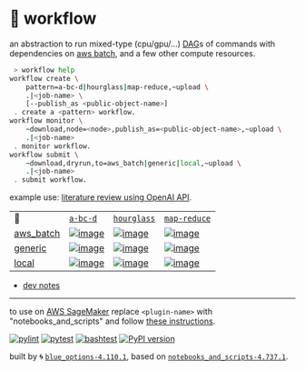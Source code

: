 # 📜 workflow

an abstraction to run mixed-type (cpu/gpu/...) [DAG](https://networkx.org/documentation/stable/reference/classes/digraph.html)s of commands with dependencies on [aws batch](https://aws.amazon.com/batch/), and a few other compute resources.

```bash
 > workflow help
workflow create \
	pattern=a-bc-d|hourglass|map-reduce,~upload \
	.|<job-name> \
	[--publish_as <public-object-name>]
 . create a <pattern> workflow.
workflow monitor \
	~download,node=<node>,publish_as=<public-object-name>,~upload \
	.|<job-name>
 . monitor workflow.
workflow submit \
	~download,dryrun,to=aws_batch|generic|local,~upload \
	.|<job-name>
 . submit workflow.
```

example use: [literature review using OpenAI API](https://github.com/kamangir/openai-commands/tree/main/openai_commands/literature_review).

|   |   |   |   |
| --- | --- | --- | --- |
| 📜 | [`a-bc-d`](./patterns/a-bc-d.dot) | [`hourglass`](./patterns/hourglass.dot) | [`map-reduce`](./patterns/map-reduce.dot) |
| [aws_batch](./runners/aws_batch.py) | [![image](https://kamangir-public.s3.ca-central-1.amazonaws.com/aws_batch-a-bc-d/workflow.gif?raw=true&random=ZuHqFmQLtMWEaBX3)](https://kamangir-public.s3.ca-central-1.amazonaws.com/aws_batch-a-bc-d/workflow.gif?raw=true&random=ZuHqFmQLtMWEaBX3) | [![image](https://kamangir-public.s3.ca-central-1.amazonaws.com/aws_batch-hourglass/workflow.gif?raw=true&random=yRG6btRY0zkzPPqP)](https://kamangir-public.s3.ca-central-1.amazonaws.com/aws_batch-hourglass/workflow.gif?raw=true&random=yRG6btRY0zkzPPqP) | [![image](https://kamangir-public.s3.ca-central-1.amazonaws.com/aws_batch-map-reduce/workflow.gif?raw=true&random=MGICNtFmoy4YMNTS)](https://kamangir-public.s3.ca-central-1.amazonaws.com/aws_batch-map-reduce/workflow.gif?raw=true&random=MGICNtFmoy4YMNTS) |
| [generic](./runners/generic.py) | [![image](https://kamangir-public.s3.ca-central-1.amazonaws.com/generic-a-bc-d/workflow.gif?raw=true&random=TYGEuxDfBvODqEm9)](https://kamangir-public.s3.ca-central-1.amazonaws.com/generic-a-bc-d/workflow.gif?raw=true&random=TYGEuxDfBvODqEm9) | [![image](https://kamangir-public.s3.ca-central-1.amazonaws.com/generic-hourglass/workflow.gif?raw=true&random=Hkj8DRRP24o4CXYK)](https://kamangir-public.s3.ca-central-1.amazonaws.com/generic-hourglass/workflow.gif?raw=true&random=Hkj8DRRP24o4CXYK) | [![image](https://kamangir-public.s3.ca-central-1.amazonaws.com/generic-map-reduce/workflow.gif?raw=true&random=fAceVazHZgb2egvT)](https://kamangir-public.s3.ca-central-1.amazonaws.com/generic-map-reduce/workflow.gif?raw=true&random=fAceVazHZgb2egvT) |
| [local](./runners/local.py) | [![image](https://kamangir-public.s3.ca-central-1.amazonaws.com/local-a-bc-d/workflow.gif?raw=true&random=pIasrXKuvpGt3FFV)](https://kamangir-public.s3.ca-central-1.amazonaws.com/local-a-bc-d/workflow.gif?raw=true&random=pIasrXKuvpGt3FFV) | [![image](https://kamangir-public.s3.ca-central-1.amazonaws.com/local-hourglass/workflow.gif?raw=true&random=gl0OqBjxEXIjyTG1)](https://kamangir-public.s3.ca-central-1.amazonaws.com/local-hourglass/workflow.gif?raw=true&random=gl0OqBjxEXIjyTG1) | [![image](https://kamangir-public.s3.ca-central-1.amazonaws.com/local-map-reduce/workflow.gif?raw=true&random=bgMSIAkbzKk4abYS)](https://kamangir-public.s3.ca-central-1.amazonaws.com/local-map-reduce/workflow.gif?raw=true&random=bgMSIAkbzKk4abYS) |

- [dev notes](https://arash-kamangir.medium.com/%EF%B8%8F-openai-experiments-54-e49117dc69ef)

---

to use on [AWS SageMaker](https://aws.amazon.com/sagemaker/) replace `<plugin-name>` with "notebooks_and_scripts" and follow [these instructions](https://github.com/kamangir/notebooks-and-scripts/blob/main/SageMaker.md).

[![pylint](https://github.com/kamangir/notebooks-and-scripts/actions/workflows/pylint.yml/badge.svg)](https://github.com/kamangir/notebooks-and-scripts/actions/workflows/pylint.yml) [![pytest](https://github.com/kamangir/notebooks-and-scripts/actions/workflows/pytest.yml/badge.svg)](https://github.com/kamangir/notebooks-and-scripts/actions/workflows/pytest.yml) [![bashtest](https://github.com/kamangir/notebooks-and-scripts/actions/workflows/bashtest.yml/badge.svg)](https://github.com/kamangir/notebooks-and-scripts/actions/workflows/bashtest.yml) [![PyPI version](https://img.shields.io/pypi/v/notebooks-and-scripts.svg)](https://pypi.org/project/notebooks-and-scripts/)

built by 🌀 [`blue_options-4.110.1`](https://github.com/kamangir/awesome-bash-cli), based on [`notebooks_and_scripts-4.737.1`](https://github.com/kamangir/notebooks-and-scripts).

